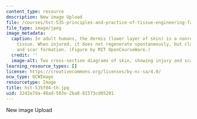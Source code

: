 ```yaml
---
content_type: resource
description: New image Upload
file: /courses/hst-535-principles-and-practice-of-tissue-engineering-fall-2004/32d2e7da48ad503e2ba881573cd05201_hst-535f04-th.jpg
file_type: image/jpeg
image_metadata:
  caption: In adult humans, the dermis (lower layer of skin) is a nonregenerative
    tissue. When injured, it does not regenerate spontaneously, but closes with contraction
    and scar formation. (Figure by MIT OpenCourseWare.)
  credit: ''
  image-alt: Two cross-section diagrams of skin, showing injury and scarred healing.
learning_resource_types: []
license: https://creativecommons.org/licenses/by-nc-sa/4.0/
ocw_type: OCWImage
resourcetype: Image
title: hst-535f04-th.jpg
uid: 32d2e7da-48ad-503e-2ba8-81573cd05201
---
```

New image Upload